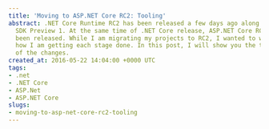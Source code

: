 ```yaml
---
title: 'Moving to ASP.NET Core RC2: Tooling'
abstract: .NET Core Runtime RC2 has been released a few days ago along with .NET Core
  SDK Preview 1. At the same time of .NET Core release, ASP.NET Core RC2 has also
  been released. While I am migrating my projects to RC2, I wanted to write about
  how I am getting each stage done. In this post, I will show you the tooling aspect
  of the changes.
created_at: 2016-05-22 14:04:00 +0000 UTC
tags:
- .net
- .NET Core
- ASP.Net
- ASP.NET Core
slugs:
- moving-to-asp-net-core-rc2-tooling
---
```

